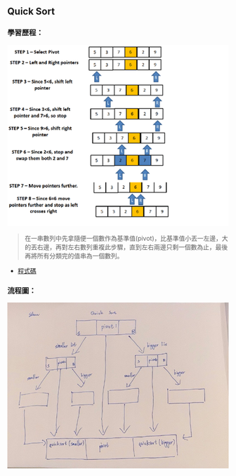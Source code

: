 ## Quick Sort

### 學習歷程：
![](quicksort.png)
>在一串數列中先拿隨便一個數作為基準值(pivot)，比基準值小丟一左邊，大的丟右邊，再對左右數列重複此步驟，直到左右兩邊只剩一個數為止，最後再將所有分類完的值串為一個數列。
* [程式碼](https://github.com/yulin871030/my-learning-note/blob/master/homework/homework%20%231/Untitled3.ipynb)

### 流程圖：
![](IMG_0757.jpeg)
